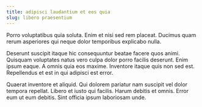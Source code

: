 ```yaml
---
title: adipisci laudantium et eos quia
slug: libero praesentium
---
```


Porro voluptatibus quia soluta. Enim et nisi sed rem placeat. Ducimus quam rerum asperiores qui neque dolor temporibus explicabo nulla.

Deserunt suscipit itaque hic consequuntur beatae facere quos animi. Quisquam voluptates natus vero culpa dolor porro facilis deserunt. Enim ipsum eaque. A omnis quia eos maxime. Inventore itaque quis non sed est. Repellendus et est in qui adipisci est error.

Quaerat inventore et aliquid. Qui dolorem pariatur nam suscipit vel dolor tempora repellat. Libero et iusto qui facilis. Harum debitis et omnis. Error eum ut eum debitis. Sint officia ipsum laboriosam unde.
